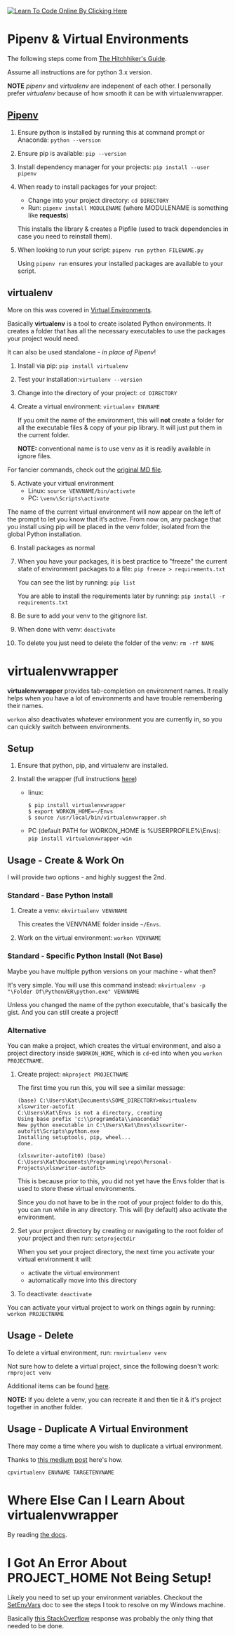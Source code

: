 <a href='https://www.learntocodeonline.com/'>![Learn To Code Online By Clicking Here](../Images/learn-to-code-online.png?raw=true "Learn To Code Online")</a>

# Pipenv & Virtual Environments

The following steps come from [The Hitchhiker's Guide](https://docs.python-guide.org/dev/virtualenvs/).

Assume all instructions are for python 3.x version.

**NOTE** _pipenv_ and _virtualenv_ are indepenent of each other. I personally prefer _virtualenv_ because of how smooth it can be with virtualenvwrapper.

## [Pipenv](https://pipenv.readthedocs.io/en/latest/)

1. Ensure python is installed by running this at command prompt or Anaconda:  `python --version`

2. Ensure pip is available: `pip --version`

3. Install dependency manager for your projects:  `pip install --user pipenv`

4. When ready to install packages for your project:
   - Change into your project directory:  `cd DIRECTORY`
   - Run: `pipenv install MODULENAME` (where MODULENAME is something like **requests**)

   This installs the library & creates a Pipfile (used to track dependencies in case you need to reinstall them).

5. When looking to run your script: `pipenv run python FILENAME.py`

   Using `pipenv run` ensures your installed packages are available to your script.

## virtualenv

More on this was covered in [Virtual Environments](https://github.com/ProsperousHeart/cheatsheets/blob/updates/Tools/VirtualEnvironments.md).

Basically **virtualenv** is a tool to create isolated Python environments. It creates a folder that has all the necessary executables to use the packages your project would need.

It can also be used standalone - _in place of Pipenv_!

1. Install via pip: `pip install virtualenv`

2. Test your installation:`virtualenv --version`

3. Change into the directory of your project: `cd DIRECTORY`

4. Create a virtual environment:  `virtualenv ENVNAME`

   If you omit the name of the environment, this will **not** create a folder for all the executable files & copy of your pip library. It will just put them in the current folder.

   **NOTE:** conventional name is to use venv as it is readily available in ignore files.

For fancier commands, check out the [original MD file](https://github.com/ProsperousHeart/cheatsheets/blob/updates/Tools/VirtualEnvironments.md).

5. Activate your virtual environment
   - Linux: `source VENVNAME/bin/activate`
   - PC:  `\venv\Scripts\activate`

  The name of the current virtual environment will now appear on the left of the prompt to let you know that it’s active. From now on, any package that you install using pip will be placed in the venv folder, isolated from the global Python installation.

6. Install packages as normal

7. When you have your packages, it is best practice to "freeze" the current state of environment packages to a file: `pip freeze > requirements.txt`

   You can see the list by running: `pip list`

   You are able to install the requirements later by running: `pip install -r requirements.txt`

8. Be sure to add your venv to the gitignore list.

9. When done with venv: `deactivate`

10. To delete you just need to delete the folder of the venv: `rm -rf NAME`

# virtualenvwrapper

**virtualenvwrapper** provides tab-completion on environment names. It really helps when you have a lot of environments and have trouble remembering their names.

`workon` also deactivates whatever environment you are currently in, so you can quickly switch between environments.

## Setup

1. Ensure that python, pip, and virtualenv are installed.

2. Install the wrapper (full instructions [here](https://virtualenvwrapper.readthedocs.io/en/latest/install.html))
   - linux:
     ```
     $ pip install virtualenvwrapper
     $ export WORKON_HOME=~/Envs
     $ source /usr/local/bin/virtualenvwrapper.sh
     ```
   - PC (default PATH for WORKON_HOME is %USERPROFILE%\Envs):  `pip install virtualenvwrapper-win`

## Usage - Create & Work On

I will provide two options - and highly suggest the 2nd.

### Standard - Base Python Install

1. Create a venv: `mkvirtualenv VENVNAME`

   This creates the VENVNAME folder inside `~/Envs`.

2. Work on the virtual environment: `workon VENVNAME`

### Standard - Specific Python Install (Not Base)

Maybe you have multiple python versions on your machine - what then?

It's very simple. You will use this command instead:  `mkvirtualenv -p "\Folder Of\PythonVER\python.exe" VENVNAME`

Unless you changed the name of the python executable, that's basically the gist. And you can still create a project!

### Alternative

You can make a project, which creates the virtual environment, and also a project directory inside `$WORKON_HOME`, which is `cd`-ed into when you `workon PROJECTNAME`.

1. Create project:  `mkproject PROJECTNAME`

   The first time you run this, you will see a similar message:
   ```
   (base) C:\Users\Kat\Documents\SOME_DIRECTORY>mkvirtualenv xlsxwriter-autofit
   C:\Users\Kat\Envs is not a directory, creating
   Using base prefix 'c:\\programdata\\anaconda3'
   New python executable in C:\Users\Kat\Envs\xlsxwriter-autofit\Scripts\python.exe
   Installing setuptools, pip, wheel...
   done.

   (xlsxwriter-autofit0) (base) C:\Users\Kat\Documents\Programming\repo\Personal-Projects\xlsxwriter-autofit>
   ```

   This is because prior to this, you did not yet have the Envs folder that is used to store these virtual environments.

   Since you do not have to be in the root of your project folder to do this, you can run while in any directory. This will (by default) also activate the environment.

2. Set your project directory by creating or navigating to the root folder of your project and then run:  `setprojectdir`

   When you set your project directory, the next time you activate your virtual environment it will:
   - activate the virtual environment
   - automatically move into this directory

3. To deactivate: `deactivate`

You can activate your virtual project to work on things again by running: `workon PROJECTNAME`

## Usage - Delete

To delete a virtual environment, run: `rmvirtualenv venv`

Not sure how to delete a virtual project, since the following doesn't work: `rmproject venv`

Additional items can be found [here](https://howchoo.com/g/nwewzjmzmjc/a-guide-to-python-virtual-environments-with-virtualenvwrapper).

**NOTE:**  If you delete a venv, you can recreate it and then tie it & it's project together in another folder.

## Usage - Duplicate A Virtual Environment

There may come a time where you wish to duplicate a virtual environment.

Thanks to [this medium post](https://medium.com/the-andela-way/configuring-python-environment-with-virtualenvwrapper-8745c2895745) here's how.

`cpvirtualenv ENVNAME TARGETENVNAME`

# Where Else Can I Learn About virtualenvwrapper

By reading [the docs](https://virtualenvwrapper.readthedocs.io/en/latest/command_ref.html).

# I Got An Error About PROJECT_HOME Not Being Setup!

Likely you need to set up your environment variables. Checkout the [SetEnvVars](https://github.com/ProsperousHeart/cheatsheets/blob/master/Processes/SetEnvVars.md) doc to see the steps I took to resolve on my Windows machine.

Basically [this StackOverflow](https://stackoverflow.com/a/21301852/10474024) response was probably the only thing that needed to be done.
